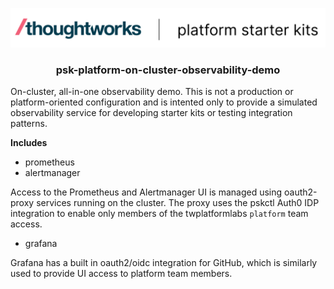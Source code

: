<div align="center">
	<p>
		<img alt="Thoughtworks Logo" src="https://raw.githubusercontent.com/twplatformlabs/static/master/psk_banner.png" width=800 />
		<h3>psk-platform-on-cluster-observability-demo</h3>
	</p>
</div>

On-cluster, all-in-one observability demo. This is not a production or platform-oriented configuration and is intented only to provide a simulated observability service for developing starter kits or testing integration patterns.  

**Includes**

* prometheus
* alertmanager

Access to the Prometheus and Alertmanager UI is managed using oauth2-proxy services running on the cluster. The proxy uses the pskctl Auth0 IDP integration to enable only members of the twplatformlabs `platform` team access.

* grafana

Grafana has a built in oauth2/oidc integration for GitHub, which is similarly used to provide UI access to platform team members.

